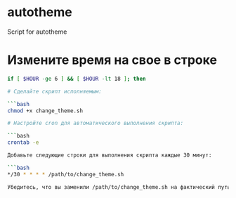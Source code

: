 # autotheme
Script for autotheme


# Измените время на свое в строке 

```bash
if [ $HOUR -ge 6 ] && [ $HOUR -lt 18 ]; then

# Сделайте скрипт исполняемым:

```bash
chmod +x change_theme.sh

# Настройте cron для автоматического выполнения скрипта:

```bash
crontab -e

Добавьте следующие строки для выполнения скрипта каждые 30 минут:

```bash
*/30 * * * * /path/to/change_theme.sh

Убедитесь, что вы заменили /path/to/change_theme.sh на фактический путь к вашему скрипту.
